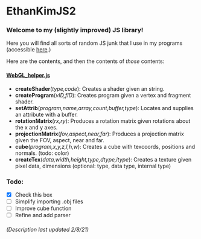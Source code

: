 # EthanKimJS2
### Welcome to my (**slightly improved**) JS library!
Here you will find all sorts of random JS junk that I use in my programs (accessible [here](https://www.khanacademy.org/profile/I2I0/projects).)

Here are the contents, and then the contents of *those* contents:
#### [WebGL_helper.js](https://github.com/EthanKim8683/EthanKimJS2/blob/main/WebGL_helper.js)
  - **createShader**(*type,code*): 
    Creates a shader given an string.
  - **createProgram**(*vID,fID*): 
    Creates program given a vertex and fragment shader.
  - **setAttrib**(*program,name,array,count,buffer,type*): 
    Locates and supplies an attribute with a buffer.
  - **rotationMatrix**(*rx,ry*): 
    Produces a rotation matrix given rotations about the x and y axes.
  - **projectionMatrix**(*fov,aspect,near,far*): 
    Produces a projection matrix given the FOV, aspect, near and far.
  - **cube**(*program,x,y,z,l,h,w*): 
    Creates a cube with texcoords, positions and normals. (todo: color)
  - **createTex**(*data,width,height,type,dtype,itype*): 
    Creates a texture given pixel data, dimensions (optional: type, data type, internal type)
  
### Todo:
- [x] Check this box
- [ ] Simplify importing .obj files
- [ ] Improve cube function
- [ ] Refine and add parser

###### (Description last updated 2/8/21)
